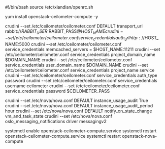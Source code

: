 #!/bin/bash
source /etc/xiandian/openrc.sh

yum install openstack-ceilometer-compute -y

crudini --set /etc/ceilometer/ceilometer.conf DEFAULT transport_url rabbit://$RABBIT_USER:$RABBIT_PASS@$HOST_NAME
crudini --set /etc/ceilometer/ceilometer.conf service_credentials auth_url http://$HOST_NAME:5000
crudini --set /etc/ceilometer/ceilometer.conf service_credentials memcached_servers = $HOST_NAME:11211
crudini --set /etc/ceilometer/ceilometer.conf service_credentials project_domain_name $DOMAIN_NAME
crudini --set /etc/ceilometer/ceilometer.conf service_credentials user_domain_name $DOMAIN_NAME
crudini --set /etc/ceilometer/ceilometer.conf service_credentials project_name service
crudini --set /etc/ceilometer/ceilometer.conf service_credentials auth_type password
crudini --set /etc/ceilometer/ceilometer.conf service_credentials username ceilometer
crudini --set /etc/ceilometer/ceilometer.conf service_credentials password $CEILOMETER_PASS

crudini --set /etc/nova/nova.conf DEFAULT instance_usage_audit True
crudini --set /etc/nova/nova.conf DEFAULT instance_usage_audit_period hour
crudini --set /etc/nova/nova.conf DEFAULT notify_on_state_change vm_and_task_state
crudini --set /etc/nova/nova.conf oslo_messaging_notifications driver messagingv2

systemctl enable openstack-ceilometer-compute.service
systemctl restart openstack-ceilometer-compute.service
systemctl restart openstack-nova-compute 


